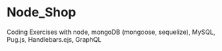 # Node_Shop
Coding Exercises with node, mongoDB (mongoose, sequelize), MySQL, Pug.js, Handlebars.ejs, GraphQL
